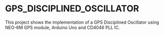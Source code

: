 # GPS_DISCIPLINED_OSCILLATOR
This project shows the implementation of a GPS Disciplined Oscillator using NEO-6M GPS module, Arduino Uno and CD4046 PLL IC.
